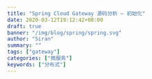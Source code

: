 ```yaml
---
title: "Spring Cloud Gateway 源码分析 — 初始化"
date: 2020-03-12T19:12:42+08:00
draft: true
banner: "/img/blog/spring/spring.svg"
author: "Siran"
summary: ""
tags: ["gateway"]
categories: ["微服务"]
keywords: ["分布式"]
---
```


